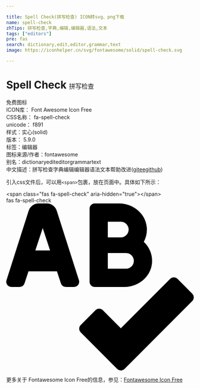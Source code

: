 ```yaml
---

title: Spell Check(拼写检查) ICON转svg、png下载
name: spell-check
zhTips: 拼写检查,字典,编辑,编辑器,语法,文本
tags: ["editors"]
pre: fas
search: dictionary,edit,editor,grammar,text
image: https://iconhelper.cn/svg/fontawesome/solid/spell-check.svg

---
```


# Spell Check  <small style="font-size: 60%;font-weight: 100">拼写检查</small>


<div class="detail-page">
<p>
<span><span class="badge-success badge">免费图标</span> </span>
<br/>
<span>
ICON库：
<span class="badge-secondary badge">Font Awesome Icon Free</span> 
</span>
<br/>
<span>
CSS名称：
<span class="badge-secondary badge">fa-spell-check</span> 
</span>
<br/>
<span>
unicode：
<span class="badge-secondary badge">f891</span> 
<copy-btn content='f891' btn-title=""></copy-btn>
<copy-btn :content='String.fromCodePoint(parseInt("f891", 16))' btn-title="复制U"></copy-btn>
</span><br/><span>样式：<span class="badge-light badge">实心(solid)</span></span>
<br/>
<span>
版本：
<span class="badge-secondary badge">5.9.0</span> 
</span><br/><span>标签：<span class="badge-light badge"><router-link to="/tags/editors.html">编辑器</router-link></span></span>
<br/>
<span>图标来源/作者：<span class="badge-light badge">fontawesome</span></span> 
<br/>
<span>别名：<span class="badge-light badge">dictionary</span><span class="badge-light badge">edit</span><span class="badge-light badge">editor</span><span class="badge-light badge">grammar</span><span class="badge-light badge">text</span></span><br/><span class="zh-detail">中文描述：<span class="badge-primary badge">拼写检查</span><span class="badge-primary badge">字典</span><span class="badge-primary badge">编辑</span><span class="badge-primary badge">编辑器</span><span class="badge-primary badge">语法</span><span class="badge-primary badge">文本</span><span class="help-link"><span>帮助改进</span>(<a href="https://gitee.com/liuwave/icon-helper/edit/master/json/fontawesome/solid/spell-check.json" target="_blank" rel="noopener noreferrer">gitee</a><a href="https://github.com/liuwave/icon-helper/edit/master/json/fontawesome/solid/spell-check.json" target="_blank" rel="noopener noreferrer">github</a></span>)</span><br/>
</p>
</div>
<div class="alert alert-dark">
  <i class="fas fa-spell-check fa-xs"></i>
  <i class="fas fa-spell-check fa-sm"></i>
  <i class="fas fa-spell-check fa-lg"></i>
  <i class="fas fa-spell-check fa-2x"></i>
  <i class="fas fa-spell-check fa-3x"></i>
  <i class="fas fa-spell-check fa-5x"></i>
  <i class="fas fa-spell-check fa-7x"></i>
</div>
<div>
  <p>引入css文件后，可以用<code>&lt;span&gt;</code>包裹，放在页面中。具体如下所示：    
  </p>
  <div class="alert alert-primary" style="font-size: 14px">
    &lt;span class="fas fa-spell-check" aria-hidden="true"&gt;&lt;/span&gt;
    <copy-btn content='<span class="fas fa-spell-check" aria-hidden="true"></span>'></copy-btn>
  </div>
  <div class="alert alert-secondary">
    <i class="fas fa-spell-check"
    style="font-size: 24px"
    aria-hidden="true"></i> fas fa-spell-check
    <copy-btn content="fas fa-spell-check" btn-title="复制图标名称"></copy-btn>
  </div>
</div>
<div id="svg" class="svg-wrap">
<svg xmlns="http://www.w3.org/2000/svg" viewBox="0 0 576 512"><path d="M272 256h91.36c43.2 0 82-32.2 84.51-75.34a79.82 79.82 0 0 0-25.26-63.07 79.81 79.81 0 0 0 9.06-44.91C427.9 30.57 389.3 0 347 0h-75a16 16 0 0 0-16 16v224a16 16 0 0 0 16 16zm40-200h40a24 24 0 0 1 0 48h-40zm0 96h56a24 24 0 0 1 0 48h-56zM155.12 22.25A32 32 0 0 0 124.64 0H99.36a32 32 0 0 0-30.48 22.25L.59 235.73A16 16 0 0 0 16 256h24.93a16 16 0 0 0 15.42-11.73L68.29 208h87.42l11.94 36.27A16 16 0 0 0 183.07 256H208a16 16 0 0 0 15.42-20.27zM89.37 144L112 75.3l22.63 68.7zm482 132.48l-45.21-45.3a15.88 15.88 0 0 0-22.59 0l-151.5 151.5-55.41-55.5a15.88 15.88 0 0 0-22.59 0l-45.3 45.3a16 16 0 0 0 0 22.59l112 112.21a15.89 15.89 0 0 0 22.6 0l208-208.21a16 16 0 0 0-.02-22.59z"/></svg>
</div>
<detail full-name='fa-spell-check'></detail>

<Vssue title="关于“Spell Check”的评论" />
    
<div><p>更多关于  Fontawesome Icon Free的信息，参见：<a target="_blank" href="https://iconhelper.cn/fontawesome.html">Fontawesome Icon Free</a>
</p></div>
